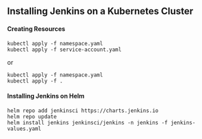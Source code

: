 ## Installing Jenkins on a Kubernetes Cluster

#### Creating Resources
```
kubectl apply -f namespace.yaml
kubectl apply -f service-account.yaml
```
or
```
kubectl apply -f namespace.yaml
kubectl apply -f .
```

#### Installing Jenkins on Helm
```
helm repo add jenkinsci https://charts.jenkins.io
helm repo update
helm install jenkins jenkinsci/jenkins -n jenkins -f jenkins-values.yaml
```

